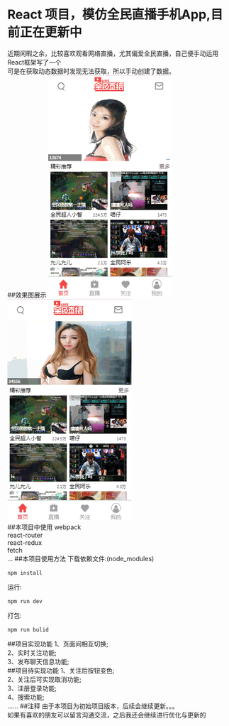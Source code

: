 React 项目，模仿全民直播手机App,目前正在更新中
===============================================
近期闲暇之余，比较喜欢观看网络直播，尤其偏爱全民直播，自己便手动运用React框架写了一个<br/>
可是在获取动态数据时发现无法获取，所以手动创建了数据。<br/>
##效果图展示
![](https://github.com/pandaClose/myHoney/raw/master/photo/1.gif)
<br/>
![](https://github.com/pandaClose/myHoney/raw/master/photo/2.gif)
<br/>
##本项目中使用
webpack<br/>
react-router<br/>
react-redux<br/>
fetch<br/>
...
##本项目使用方法
下载依赖文件:(node_modules)<br/>
```npm
npm install
```
运行:<br/>
```npm
npm run dev
```
打包:<br/>
```npm
npm run bulid
```
##项目实现功能
1、页面间相互切换;<br/>
2、实时关注功能;<br/>
3、发布聊天信息功能;<br/>
##项目待实现功能
1、关注后按钮变色;<br/>
2、关注后可实现取消功能;<br/>
3、注册登录功能;<br/>
4、搜索功能;<br/>
......
##注释
由于本项目为初始项目版本，后续会继续更新。。。<br/>
如果有喜欢的朋友可以留言沟通交流，之后我还会继续进行优化与更新的<br/>

